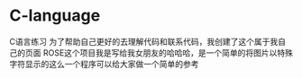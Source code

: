 # C-language
C语言练习
为了帮助自己更好的去理解代码和联系代码，我创建了这个属于我自己的页面
ROSE这个项目我是写给我女朋友的哈哈哈，是一个简单的将图片以特殊字符显示的这么一个程序可以给大家做一个简单的参考
